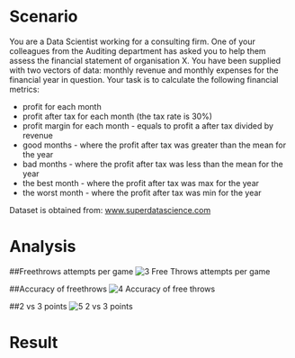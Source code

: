 # Scenario

You are a Data Scientist working for a consulting firm. One of your
colleagues from the Auditing department has asked you to help them assess the
financial statement of organisation X.
You have been supplied with two vectors of data: monthly revenue and monthly
expenses for the financial year in question. Your task is to calculate the following
financial metrics:
- profit for each month
- profit after tax for each month (the tax rate is 30%)
- profit margin for each month - equals to profit a after tax divided by revenue
- good months - where the profit after tax was greater than the mean for the year
- bad months - where the profit after tax was less than the mean for the year
- the best month - where the profit after tax was max for the year
- the worst month - where the profit after tax was min for the year

Dataset is obtained from: www.superdatascience.com

# Analysis

##Freethrows attempts per game
![3  Free Throws attempts per game](https://user-images.githubusercontent.com/81208412/217582346-3b3df90f-875e-4488-b3d3-193187c3624a.png)



##Accuracy of freethrows
![4  Accuracy of free throws](https://user-images.githubusercontent.com/81208412/217582375-b404212d-f300-4ce6-bf1d-714ae33ca0e0.png)


##2 vs 3 points
![5  2 vs 3 points](https://user-images.githubusercontent.com/81208412/217582416-8135d71f-d491-42ef-9c81-00354cb5251e.png)


# Result
